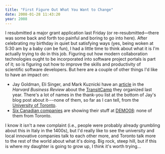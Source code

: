 ```yaml
---
title: "First Figure Out What You Want to Change"
date: 2008-01-28 11:43:20
year: 2008
---
```

I resubmitted a major grant application last Friday (or re-resubmitted—there was some back and forth too painful and boring to go into here).  After celebrating my birthday in quiet but satisfying ways (yes, being woken at 5:30 am by a baby <em>can</em> be fun), I had a little time to think about what it is I'm actually trying to do in this job.  Figuring out how modern collaboration technologies ought to be incorporated into software project portals is part of it; so is figuring out how to improve the skills and productivity of scientific software developers.  But here are a couple of other things I'd like to have an impact on:
<ul>
	<li>Jay Goldman, Eli Singer, and Mark Kuznicki have an <a href="http://www.radiantcore.com/blog/archives/28/01/2008/harvard-business-review-transitcamp">article</a> in the <em>Harvard Business Review</em> about the <a href="http://toronto.transitcamp.org/ttc/show/The+Story+of+TransitCamp">TransitCamp</a> they organized last year.  There's a lot of names in the thank-you list at the bottom of Jay's blog post about it---none of them, so far as I can tell, from the <a href="http://www.utoronto.ca">University of Toronto</a>.</li>
	<li><a href="http://www.startupnorth.ca/2008/01/28/canadian-companies-at-demo08/">Six Canadian companies</a> are showing their stuff at <a href="http://www.demo.com/conferences/demo2008.html">DEMO08</a>: none of them from Toronto.</li>
</ul>
I know it isn't a new complaint (i.e., people were probably already grumbling about this in Italy in the 1400s), but I'd really like to see the university and local innovative companies talk to each other more, and Toronto talk more to the rest of the world about what it's doing.  Big rock, steep hill, but if this is where my daughter is going to grow up, I think it's worth trying...
